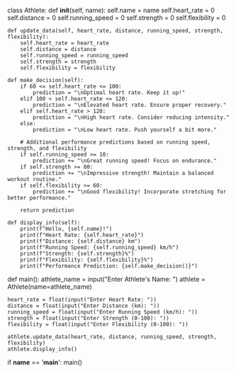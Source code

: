 class Athlete:
    def __init__(self, name):
        self.name = name
        self.heart_rate = 0
        self.distance = 0
        self.running_speed = 0
        self.strength = 0
        self.flexibility = 0

    def update_data(self, heart_rate, distance, running_speed, strength, flexibility):
        self.heart_rate = heart_rate
        self.distance = distance
        self.running_speed = running_speed
        self.strength = strength
        self.flexibility = flexibility

    def make_decision(self):
        if 60 <= self.heart_rate <= 100:
            prediction = "\nOptimal heart rate. Keep it up!"
        elif 100 < self.heart_rate <= 120:
            prediction = "\nElevated heart rate. Ensure proper recovery."
        elif self.heart_rate > 120:
            prediction = "\nHigh heart rate. Consider reducing intensity."
        else:
            prediction = "\nLow heart rate. Push yourself a bit more."

        # Additional performance predictions based on running speed, strength, and flexibility
        if self.running_speed >= 10:
            prediction += "\nGreat running speed! Focus on endurance."
        if self.strength >= 80:
            prediction += "\nImpressive strength! Maintain a balanced workout routine."
        if self.flexibility >= 60:
            prediction += "\nGood flexibility! Incorporate stretching for better performance."

        return prediction

    def display_info(self):
        print(f"Hello, {self.name}!")
        print(f"Heart Rate: {self.heart_rate}")
        print(f"Distance: {self.distance} km")
        print(f"Running Speed: {self.running_speed} km/h")
        print(f"Strength: {self.strength}%")
        print(f"Flexibility: {self.flexibility}%")
        print(f"Performance Prediction: {self.make_decision()}")


def main():
    athlete_name = input("Enter Athlete's Name: ")
    athlete = Athlete(name=athlete_name)

    heart_rate = float(input("Enter Heart Rate: "))
    distance = float(input("Enter Distance (km): "))
    running_speed = float(input("Enter Running Speed (km/h): "))
    strength = float(input("Enter Strength (0-100): "))
    flexibility = float(input("Enter Flexibility (0-100): "))

    athlete.update_data(heart_rate, distance, running_speed, strength, flexibility)
    athlete.display_info()


if __name__ == '__main__':
    main()
